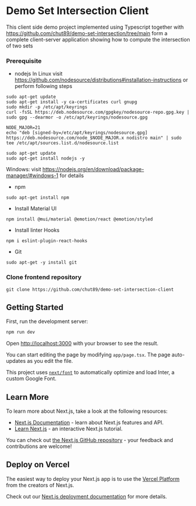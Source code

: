 # Demo Set Intersection Client #
This client side demo project implemented using Typescript together with https://github.com/chut89/demo-set-intersection/tree/main form a complete client-server application showing how to compute the intersection of two sets

### Prerequisite ###
- nodejs
In Linux visit https://github.com/nodesource/distributions#installation-instructions or perform following steps
```shellscript
sudo apt-get update
sudo apt-get install -y ca-certificates curl gnupg
sudo mkdir -p /etc/apt/keyrings
curl -fsSL https://deb.nodesource.com/gpgkey/nodesource-repo.gpg.key | sudo gpg --dearmor -o /etc/apt/keyrings/nodesource.gpg
```
```shellscript
NODE_MAJOR=21
echo "deb [signed-by=/etc/apt/keyrings/nodesource.gpg] https://deb.nodesource.com/node_$NODE_MAJOR.x nodistro main" | sudo tee /etc/apt/sources.list.d/nodesource.list
```
```shellscript
sudo apt-get update
sudo apt-get install nodejs -y
```
Windows: visit https://nodejs.org/en/download/package-manager/#windows-1 for details
- npm
```shellscript
sudo apt-get install npm
```
- Install Material UI
```shellscript
npm install @mui/material @emotion/react @emotion/styled
```
- Install linter Hooks
```shellscript
npm i eslint-plugin-react-hooks
```
- Git
```shellscript
sudo apt-get -y install git
```

### Clone frontend repository
```
git clone https://github.com/chut89/demo-set-intersection-client
```

## Getting Started

First, run the development server:

```bash
npm run dev
```

Open [http://localhost:3000](http://localhost:3000) with your browser to see the result.

You can start editing the page by modifying `app/page.tsx`. The page auto-updates as you edit the file.

This project uses [`next/font`](https://nextjs.org/docs/basic-features/font-optimization) to automatically optimize and load Inter, a custom Google Font.

## Learn More

To learn more about Next.js, take a look at the following resources:

- [Next.js Documentation](https://nextjs.org/docs) - learn about Next.js features and API.
- [Learn Next.js](https://nextjs.org/learn) - an interactive Next.js tutorial.

You can check out [the Next.js GitHub repository](https://github.com/vercel/next.js/) - your feedback and contributions are welcome!

## Deploy on Vercel

The easiest way to deploy your Next.js app is to use the [Vercel Platform](https://vercel.com/new?utm_medium=default-template&filter=next.js&utm_source=create-next-app&utm_campaign=create-next-app-readme) from the creators of Next.js.

Check out our [Next.js deployment documentation](https://nextjs.org/docs/deployment) for more details.
